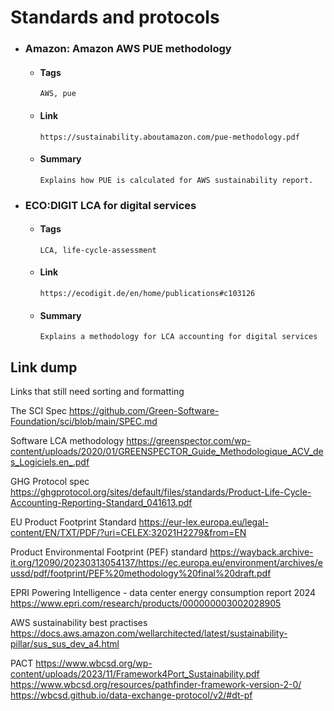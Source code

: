 # Standards and protocols

- ### Amazon: Amazon AWS PUE methodology

  - #### Tags
        AWS, pue

  - #### Link
        https://sustainability.aboutamazon.com/pue-methodology.pdf

  - #### Summary
        Explains how PUE is calculated for AWS sustainability report.


- ### ECO:DIGIT LCA for digital services

  - #### Tags
        LCA, life-cycle-assessment

  - #### Link
        https://ecodigit.de/en/home/publications#c103126

  - #### Summary

        Explains a methodology for LCA accounting for digital services



## Link dump

Links that still need sorting and formatting


The SCI Spec
https://github.com/Green-Software-Foundation/sci/blob/main/SPEC.md


Software LCA methodology
https://greenspector.com/wp-content/uploads/2020/01/GREENSPECTOR_Guide_Methodologique_ACV_des_Logiciels.en_.pdf

GHG Protocol spec
https://ghgprotocol.org/sites/default/files/standards/Product-Life-Cycle-Accounting-Reporting-Standard_041613.pdf


EU Product Footprint Standard
https://eur-lex.europa.eu/legal-content/EN/TXT/PDF/?uri=CELEX:32021H2279&from=EN

Product Environmental Footprint (PEF) standard
https://wayback.archive-it.org/12090/20230313054137/https://ec.europa.eu/environment/archives/eussd/pdf/footprint/PEF%20methodology%20final%20draft.pdf


EPRI Powering Intelligence - data center energy consumption report 2024
https://www.epri.com/research/products/000000003002028905


AWS sustainability best practises
https://docs.aws.amazon.com/wellarchitected/latest/sustainability-pillar/sus_sus_dev_a4.html


PACT
https://www.wbcsd.org/wp-content/uploads/2023/11/Framework4Port_Sustainability.pdf
https://www.wbcsd.org/resources/pathfinder-framework-version-2-0/
https://wbcsd.github.io/data-exchange-protocol/v2/#dt-pf
